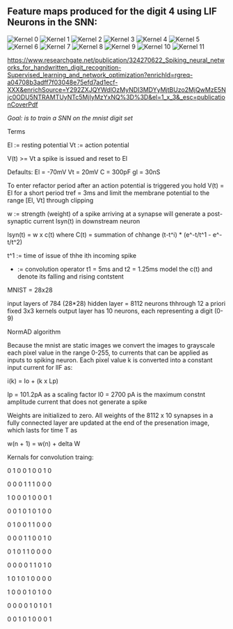 ## Feature maps produced for the digit 4 using LIF Neurons in the SNN:

![Kernel 0](plots/feature_map_0_4.png?raw=true)
![Kernel 1](plots/feature_map_1_4.png?raw=true)
![Kernel 2](plots/feature_map_2_4.png?raw=true)
![Kernel 3](plots/feature_map_3_4.png?raw=true)
![Kernel 4](plots/feature_map_4_4.png?raw=true)
![Kernel 5](plots/feature_map_5_4.png?raw=true)
![Kernel 6](plots/feature_map_6_4.png?raw=true)
![Kernel 7](plots/feature_map_7_4.png?raw=true)
![Kernel 8](plots/feature_map_8_4.png?raw=true)
![Kernel 9](plots/feature_map_9_4.png?raw=true)
![Kernel 10](plots/feature_map_10_4.png?raw=true)
![Kernel 11](plots/feature_map_11_4.png?raw=true)



https://www.researchgate.net/publication/324270622_Spiking_neural_networks_for_handwritten_digit_recognition-Supervised_learning_and_network_optimization?enrichId=rgreq-a04708b3adff7f03048e75efd7ad1ecf-XXX&enrichSource=Y292ZXJQYWdlOzMyNDI3MDYyMjtBUzo2MjQwMzE5Njc0ODU5NTRAMTUyNTc5MjIyMzYxNQ%3D%3D&el=1_x_3&_esc=publicationCoverPdf


*Goal: is to train a SNN on the mnist digit set*

Terms

El := resting potential
Vt := action potential

V(t) >= Vt a spike is issued
    and reset to El

Defaults:
    El = -70mV
    Vt = 20mV
    C = 300pF
    gl = 30nS

To enter refactor period after an action potential is triggered
you hold V(t) = El for a short period tref = 3ms and limit the
membrane potential to the range [El, Vt] through clipping

w := strength (weight) of a spike arriving at a synapse
will generate a post-synaptic current lsyn(t) in downstream neuron


lsyn(t) = w x c(t)
where C(t) = summation of chhange (t-t^i) * (e^-t/t^1 - e^-t/t^2)

t^1 := time of issue of thhe ith incoming spike
* := convolution operator
t1 = 5ms and t2 = 1.25ms model the c(t) and denote its falling and rising contstent

MNIST = 28x28

input layers of 784 (28*28)
hidden layer = 8112 neurons thhrough 12 a priori fixed 3x3 kernels
output layer has 10 neurons, each representing a digit (0-9)

NormAD algorithm

Because the mnist are static images we convert the images to grayscale
each pixel value in the range 0-255, to currents that can be applied as inputs to spiking neuron. Each pixel value k is converted into a constant input current for lIF as:

i(k) = Io + (k x Lp)

Ip = 101.2pA as a scaling factor
I0 = 2700 pA is the maximum constnt amplitude current that does not generate a spike

Weights are initialized to zero. All weights of the 8112 x 10 synapses in a fully connected layer are updated at the end of the presenation image, which lasts for time T as

w(n + 1) = w(n) + delta W

Kernals for convolution traing:

0 1 0
0 1 0
0 1 0

0 0 0
1 1 1
0 0 0

1 0 0
0 1 0
0 0 1

0 0 1
0 1 0
1 0 0

0 1 0
0 1 1
0 0 0

0 0 0
1 1 0
0 1 0

0 1 0
1 1 0
0 0 0

0 0 0
0 1 1
0 1 0

1 0 1
0 1 0
0 0 0

1 0 0
0 1 0
1 0 0

0 0 0
0 1 0
1 0 1

0 0 1
0 1 0
0 0 1
